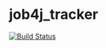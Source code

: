 # job4j_tracker

[![Build Status](https://app.travis-ci.com/IgalGrin/job4j_tracker.svg?branch=master)](https://app.travis-ci.com/IgalGrin/job4j_tracker)